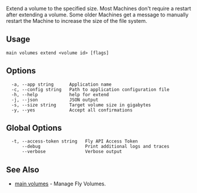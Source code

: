 Extend a volume to the specified size. Most Machines don't require a restart after extending a volume. Some older Machines get a message to manually restart the Machine to increase the size of the file system.

## Usage
~~~
main volumes extend <volume id> [flags]
~~~

## Options

~~~
  -a, --app string      Application name
  -c, --config string   Path to application configuration file
  -h, --help            help for extend
  -j, --json            JSON output
  -s, --size string     Target volume size in gigabytes
  -y, --yes             Accept all confirmations
~~~

## Global Options

~~~
  -t, --access-token string   Fly API Access Token
      --debug                 Print additional logs and traces
      --verbose               Verbose output
~~~

## See Also

* [main volumes](/docs/flyctl/main-volumes/)	 - Manage Fly Volumes.

